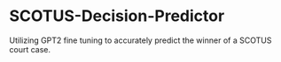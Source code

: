 # SCOTUS-Decision-Predictor
Utilizing GPT2 fine tuning to accurately predict the winner of a SCOTUS court case.
